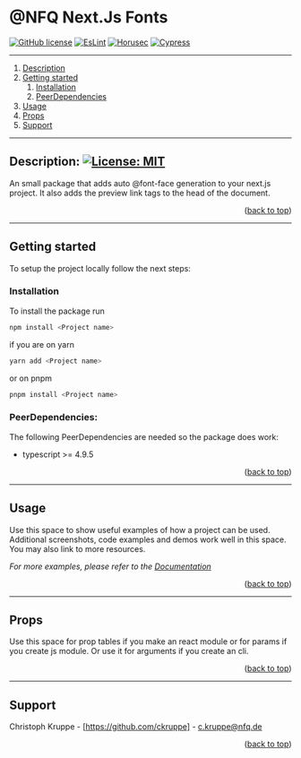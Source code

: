 <div id="top"></div>

# @NFQ Next.Js Fonts

[![GitHub license](https://img.shields.io/badge/license-MIT-blue.svg)](https://opensource.org/license/mit/)
[![EsLint](https://github.com/nfqde/nfq-next-fonts/actions/workflows/eslint.yml/badge.svg)](https://github.com/nfqde/nfq-next-fonts/actions/workflows/eslint.yml)
[![Horusec](https://github.com/nfqde/nfq-next-fonts/actions/workflows/horusec.yml/badge.svg)](https://github.com/nfqde/nfq-next-fonts/actions/workflows/horusec.yml)
[![Cypress](https://github.com/nfqde/nfq-next-fonts/actions/workflows/cypress.yml/badge.svg)](https://github.com/nfqde/nfq-next-fonts/actions/workflows/cypress.yml)

---

1. [Description](#description)
2. [Getting started](#getting-started)
    1. [Installation](#installation)
    2. [PeerDependencies](#peerdependencies)
3. [Usage](#usage)
4. [Props](#props)
5. [Support](#support)

---

## Description: [![License: MIT](https://img.shields.io/badge/License-MIT-yellow.svg)](https://opensource.org/licenses/MIT)

An small package that adds auto @font-face generation to your next.js project. It also adds the preview link tags to the head of the document.

<p align="right">(<a href="#top">back to top</a>)</p>

---

## Getting started

To setup the project locally follow the next steps:

### Installation

To install the package run
```sh
npm install <Project name>
```
if you are on yarn
```sh
yarn add <Project name>
```
or on pnpm
```sh
pnpm install <Project name>
```
   
### PeerDependencies:

The following PeerDependencies are needed so the package does work:

- typescript >= 4.9.5

<p align="right">(<a href="#top">back to top</a>)</p>

---

## Usage

Use this space to show useful examples of how a project can be used. Additional screenshots, code examples and demos work well in this space. You may also link to more resources.

_For more examples, please refer to the [Documentation](https://example.com)_

<p align="right">(<a href="#top">back to top</a>)</p>

---

## Props

Use this space for prop tables if you make an react module or for params if you create js module. Or use it for arguments if you create an cli.

<p align="right">(<a href="#top">back to top</a>)</p>

---

## Support

Christoph Kruppe - [https://github.com/ckruppe] - c.kruppe@nfq.de  

<p align="right">(<a href="#top">back to top</a>)</p>